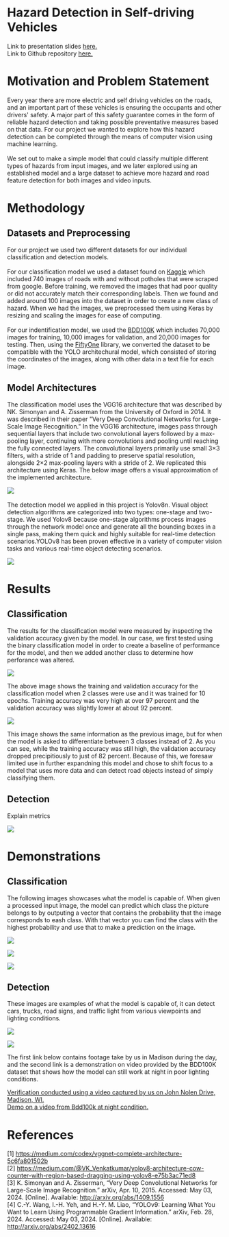 # Hazard Detection in Self-driving Vehicles
Link to presentation slides [here.](https://github.com/mattwyz/CS-766-Project/blob/main/Presentation_Slides.pdf)\
Link to Github repository [here.](https://github.com/mattwyz/CS-766-Project)

# Motivation and Problem Statement
Every year there are more electric and self driving vehicles on the roads, and an important part of these vehicles is ensuring the occupants and other drivers' safety.
A major part of this safety guarantee comes in the form of reliable hazard detection and taking possible preventative measures based on that data.
For our project we wanted to explore how this hazard detection can be completed through the means of computer vision using machine learning.\
\
We set out to make a simple model that could classify multiple different types of hazards from input images, and we later explored using an established model and a large dataset to achieve more hazard and road feature detection for both images and video inputs.
# Methodology
## Datasets and Preprocessing
For our project we used two different datasets for our individual classification and detection models.\
\
For our classification model we used a dataset found on [Kaggle](https://www.kaggle.com/datasets/virenbr11/pothole-and-plain-rode-images/data) which included 740
images of roads with and without potholes that were scraped from google. Before training, we removed the images that had poor quality or did not accurately match their corresponding labels.
Then we found and added around 100 images into the dataset in order to create a new class of hazard. When we had the images, we preprocessed them using Keras by resizing and scaling the images for ease of computing.\
\
For our indentification model, we used the [BDD100K](https://www.vis.xyz/bdd100k/) which includes 70,000 images for training, 10,000 images for validation, and 20,000 images for testing.
Then, using the [FiftyOne](https://docs.voxel51.com/) library, we converted the dataset to be compatible with the YOLO architechural model, which consisted of storing the coordinates of the images, along with other data
in a text file for each image.

## Model Architectures 
The classification model uses the VGG16 architecture that was described by NK. Simonyan and A. Zisserman from the University of Oxford in 2014. It was described in their paper "Very Deep Convolutional Networks for Large-Scale Image Recognition." In the VGG16 architecture, images pass through sequential layers that include two convolutional layers followed by a max-pooling layer, continuing with more convolutions and pooling until reaching the fully connected layers. The convolutional layers primarily use small 3×3 filters, with a stride of 1 and padding to preserve spatial resolution, alongside 2×2 max-pooling layers with a stride of 2. We replicated this architecture using Keras. The below image offers a visual approximation of the implemented architecture.

![](./Visuals/VGG1.png)
\
\
The detection model we applied in this project is Yolov8n. Visual object detection algorithms are categorized into two types: one-stage and two-stage. We used Yolov8 because one-stage algorithms process images through the network model once and generate all the bounding boxes in a single pass, making them quick and highly suitable for real-time detection scenarios.YOLOv8 has been proven effective in a variety of computer vision tasks and various real-time object detecting scenarios. 

![](./Visuals/YOLO.jpg)

# Results
## Classification 
The results for the classification model were measured by inspecting the validation accuracy given by the model.
In our case, we first tested using the binary classification model in order to create a baseline of performance for the model, and then we added another class to determine how perforance was altered.

![](./Visuals/TandV_Acc2.png)

The above image shows the training and validation accuracy for the classification model when 2 classes were use and it was trained for 10 epochs. Training accuracy was very high at over 97 percent and the validation accuracy was slightly lower at about 92 percent.

![](./Visuals/TandV_Acc3.png)

This image shows the same information as the previous image, but for when the model is asked to differentiate between 3 classes instead of 2. As you can see, while the training accuracy was still high, the validation accuracy dropped precipitiously to just of 82 percent. Because of this, we foresaw limited use in further expandning this model and chose to shift focus to a model that uses more data and can detect road objects instead of simply classifying them.

## Detection
Explain metrics

![](./Visuals/Det_Metrics.png)

# Demonstrations
## Classification
The following images showcases what the model is capable of. When given a processed input image, the model can predict which class the picture belongs to by outputing a vector that contains the probability that the image corresponds to eash class. With that vector you can find the class with the highest probability and use that to make a prediction on the image.

![](./Visuals/plain.png)

![](./Visuals/pothole.png)

![](./Visuals/animal.png)

## Detection
These images are examples of what the model is capable of, it can detect cars, trucks, road signs, and traffic light from various viewpoints and lighting conditions.

![](./Visuals/detection1.jpg)

![](./Visuals/detection2.jpg)

The first link below contains footage take by us in Madison during the day, and the second link is a demonstration on video provided by the BDD100K dataset that shows how the model can still work at night in poor lighting conditions. 

[Verification conducted using a video captured by us on John Nolen Drive, Madison, WI.](https://drive.google.com/file/d/1IW957dk0qJjIovECwUIXdjqxlTxDkt-K/view?usp=drive_link)
\
[Demo on a video from Bdd100k at night condition.](https://drive.google.com/file/d/1II44n4NCvpJYYG3uKN_vE9K6-DPWbO6o/view?usp=drive_link)
# References
[1] https://medium.com/codex/vggnet-complete-architecture-5c6fa801502b
\
[2] https://medium.com/@VK_Venkatkumar/yolov8-architecture-cow-counter-with-region-based-dragging-using-yolov8-e75b3ac71ed8
\
[3] K. Simonyan and A. Zisserman, “Very Deep Convolutional Networks for Large-Scale Image Recognition.” arXiv, Apr. 10, 2015. Accessed: May 03, 2024. [Online]. Available: http://arxiv.org/abs/1409.1556
\
[4] C.-Y. Wang, I.-H. Yeh, and H.-Y. M. Liao, “YOLOv9: Learning What You Want to Learn Using Programmable Gradient Information.” arXiv, Feb. 28, 2024. Accessed: May 03, 2024. [Online]. Available: http://arxiv.org/abs/2402.13616



